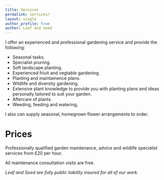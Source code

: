 ```yaml
---
title: Services
permalink: services/
layout: single
author_profile: true
author: Leaf and Seed
---
```

I offer an experienced and professional gardening service and provide the following:

  * Seasonal tasks.
  * Specialist pruning.
  * Soft landscape planting.
  * Experienced friuit and vegtable gardening.
  * Planting and maintainence plans.
  * Wildlife and diversity gardening.
  * Extensive plant knowledge to provide you with planting plans and ideas personally tailored to suit your garden.
  * Aftercare of plants.
  * Weeding, feeding and watering, 

I also can supply seasonal, homegrown flower arrangements to order.

# Prices
Professionally qualified garden maintenance, advice and wildlife specialist services from £20 per hour.

All maintenance consultation visits are free.

*Leaf and Seed are fully public liability insured for all of our work.*

